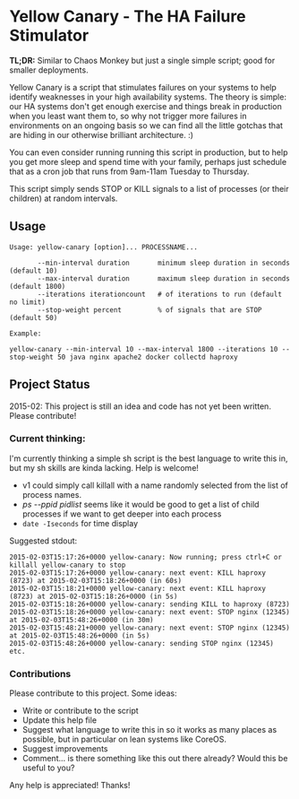 # Yellow Canary - The HA Failure Stimulator

**TL;DR:** Similar to Chaos Monkey but just a single simple script; good for smaller deployments.

Yellow Canary is a script that stimulates failures on your systems to help identify weaknesses in your high availability systems. The theory is simple: our HA systems don't get enough exercise and things break in production when you least want them to, so why not trigger more failures in environments on an ongoing basis so we can find all the little gotchas that are hiding in our otherwise brilliant architecture. :)

You can even consider running running this script in production, but to help you get more sleep and spend time with your family, perhaps just schedule that as a cron job that runs from 9am-11am Tuesday to Thursday.

This script simply sends STOP or KILL signals to a list of processes (or their children) at random intervals. 

## Usage

    Usage: yellow-canary [option]... PROCESSNAME...
       
           --min-interval duration       minimum sleep duration in seconds (default 10)
           --max-interval duration       maximum sleep duration in seconds (default 1800)
           --iterations iterationcount   # of iterations to run (default no limit)
           --stop-weight percent         % of signals that are STOP (default 50)                

    Example:

    yellow-canary --min-interval 10 --max-interval 1800 --iterations 10 --stop-weight 50 java nginx apache2 docker collectd haproxy 
    

## Project Status

2015-02: This project is still an idea and code has not yet been written. Please contribute!

### Current thinking:

I'm currently thinking a simple sh script is the best language to write this in, but my sh skills are kinda lacking. Help is welcome!

- v1 could simply call killall with a name randomly selected from the list of process names.
- *ps --ppid pidlist* seems like it would be good to get a list of child processes if we want to get deeper into each process
- `date -Iseconds` for time display


Suggested stdout:

    2015-02-03T15:17:26+0000 yellow-canary: Now running; press ctrl+C or killall yellow-canary to stop
    2015-02-03T15:17:26+0000 yellow-canary: next event: KILL haproxy (8723) at 2015-02-03T15:18:26+0000 (in 60s)
    2015-02-03T15:18:21+0000 yellow-canary: next event: KILL haproxy (8723) at 2015-02-03T15:18:26+0000 (in 5s)  
    2015-02-03T15:18:26+0000 yellow-canary: sending KILL to haproxy (8723)
    2015-02-03T15:18:26+0000 yellow-canary: next event: STOP nginx (12345) at 2015-02-03T15:48:26+0000 (in 30m)
    2015-02-03T15:48:21+0000 yellow-canary: next event: STOP nginx (12345) at 2015-02-03T15:48:26+0000 (in 5s)  
    2015-02-03T15:48:26+0000 yellow-canary: sending STOP nginx (12345)
	etc.
    

### Contributions

Please contribute to this project. Some ideas:

- Write or contribute to the script
- Update this help file
- Suggest what language to write this in so it works as many places as possible, but in particular on lean systems like CoreOS.
- Suggest improvements
- Comment... is there something like this out there already? Would this be useful to you?

Any help is appreciated! Thanks!
